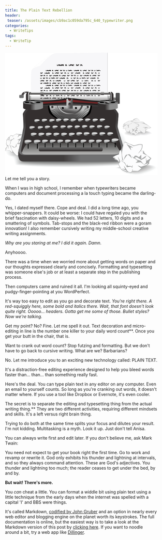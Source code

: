 ```yaml
---
title: The Plain Text Rebellion
header:
 teaser: /assets/images/cb9ac1c059da795c_640_typewriter.png
categories:
  - WriteTips
tags:
  - WriteTip
---
```

<img src="/assets/images/cb9ac1c059da795c_640_typewriter.png">Let me tell you a story.

When I was in high school, I remember when typewriters became computers and document processing a la touch typing became the darling-do.

Yes, I dated myself there. Cope and deal. I did a long time ago, you whipper-snappers. It could be worse: I could have regaled you with the brief fascination with daisy-wheels. We had 52 letters, 10 digits and a smattering of symbols. Tab-stops and the black-red ribbon were a goram innovation! I also remember cursively writing my middle-school creative writing assignments.

*Why are you staring at me? I did it again. Damn.*

Anyhoooo.

There was a time when we worried more about getting words on paper and our thoughts expressed clearly and concisely. Formatting and typesetting was someone else's job or at least a separate step in the publishing process.

Then computers came and ruined it all. I'm looking all squinty-eyed and pudgy-finger-pointing at you WordPerfect.

It's way too easy to edit as you go and decorate text. *You're right there. A red-squiggly here, some bold and italics there. Wait, that font doesn't look quite right. Ooooo... headers. Gotta get me some of those. Bullet styles? Now we're talking.*

Get my point? No? Fine. Let me spell it out. Text decoration and micro-editing in line is the number one killer to your daily word count**. Once you get your butt in the chair, that is.

Want to crank out word count? Stop futzing and formatting. But we don't have to go back to cursive writing. What are we? Barbarians?

No. Let me introduce you to an exciting new technology called: PLAIN TEXT.

It's a distraction-free editing experience designed to help you bleed words faster than... than... than something really fast.

Here's the deal. You can type plain text in any editor on any computer. Even an email to yourself counts. So long as you're cranking out words, it doesn't matter where. If you use a tool like Dropbox or Evernote, it's even cooler.

The secret is to separate the editing and typesetting thing from the actual writing thing.** They are two different activities, requiring different mindsets and skills. It's a left versus right brain thing.

Trying to do both at the same time splits your focus and dilutes your result. I'm not kidding. Multitasking is a myth. Look it up. Just don't tell Anisa.

You can always write first and edit later. If you don't believe me, ask Mark Twain:

> 
  You need not expect to get your book right the first time. Go to work and revamp or rewrite it. God only exhibits his thunder and lightning at intervals, and so they always command attention. These are God's adjectives. You thunder and lightning too much; the reader ceases to get under the bed, by and by.


**But wait! There's more.**

You *can* cheat a little. You can format a widdle bit using plain text using a little technique from the early days when the internet was spelled with a capital 'I' and BBS were things.

It's called Markdown, <a href="http://daringfireball.net/projects/markdown">codified by John Gruber</a> and an option in nearly every web editor and blogging engine on the planet worth its keystrokes. The full documentation is online, but the easiest way is to take a look at the Markdown version of this post by <a href="/md_sample-txt/">clicking here</a>. If you want to noodle around a bit, try a web app like <a href="http://dillinger.io">Dillinger</a>.